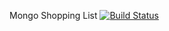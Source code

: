 Mongo Shopping List
[![Build Status](https://travis-ci.org/rlynn523/mongo-shopping-list.svg?branch=master)](https://travis-ci.org/rlynn523/mongo-shopping-list)
